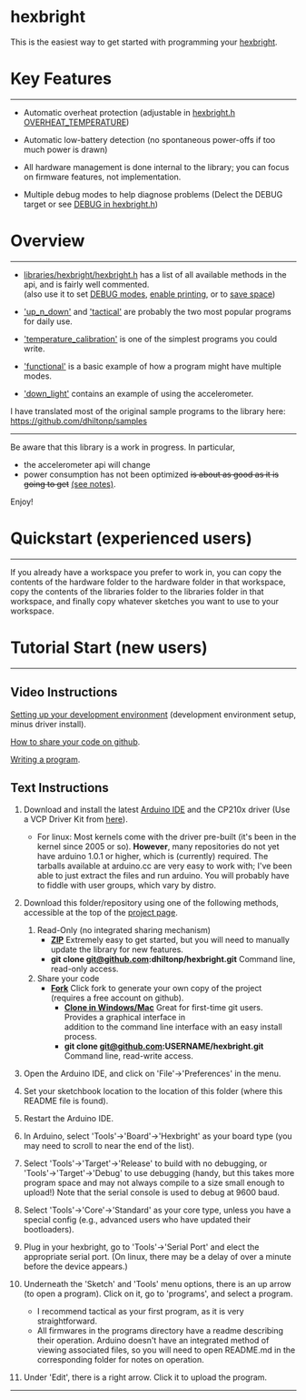 hexbright
=========

This is the easiest way to get started with programming your [hexbright](http://hexbright.com/).

# Key Features
------------

*   Automatic overheat protection (adjustable in [hexbright.h OVERHEAT_TEMPERATURE](https://github.com/dhiltonp/hexbright/blob/master/libraries/hexbright/hexbright.h#L90))

*   Automatic low-battery detection (no spontaneous power-offs if too much power is drawn) 

*   All hardware management is done internal to the library; you can focus on firmware features, not implementation.

*   Multiple debug modes to help diagnose problems (Delect the DEBUG target or see [DEBUG in hexbright.h](https://github.com/dhiltonp/hexbright/blob/master/libraries/hexbright/hexbright.h#L71))

# Overview
-----------------

*   [libraries/hexbright/hexbright.h](https://github.com/dhiltonp/hexbright/blob/master/libraries/hexbright/hexbright.h) has a list of all available methods in the api, and is fairly well commented.
    <br>(also use it to set [DEBUG modes](https://github.com/dhiltonp/hexbright/blob/master/libraries/hexbright/hexbright.h#L71), [enable printing](https://github.com/dhiltonp/hexbright/blob/master/libraries/hexbright/hexbright.h#L75), or to [save space](https://github.com/dhiltonp/hexbright/blob/master/libraries/hexbright/hexbright.h#L39))

*   ['up_n_down'](https://github.com/dhiltonp/hexbright/tree/master/programs/up_n_down) and ['tactical'](https://github.com/dhiltonp/hexbright/tree/master/programs/tactical) are probably the two most popular programs for daily use.

*   ['temperature_calibration'](https://github.com/dhiltonp/hexbright/tree/master/programs/temperature_calibration) is one of the simplest programs you could write.

*   ['functional'](https://github.com/dhiltonp/hexbright/tree/master/programs/functional) is a basic example of how a program might have multiple modes.

*   ['down_light'](https://github.com/dhiltonp/hexbright/blob/master/hb-examples/down_light/down_light.ino) contains an example of using the accelerometer.


I have translated most of the original sample programs to the library here: https://github.com/dhiltonp/samples

---

   Be aware that this library is a work in progress.  In particular,<br>
*  the accelerometer api will change
*  power consumption has not been optimized ~~is about as good as it is going to get~~ [(see notes)](https://github.com/dhiltonp/hexbright/tree/master/experiments/power_draw#optimizing-power-draw).

Enjoy!

# Quickstart (experienced users)
------------------
If you already have a workspace you prefer to work in, you can copy the contents of the hardware folder to the hardware folder in that workspace, copy the contents of the libraries folder to the libraries folder in that workspace, and finally copy whatever sketches you want to use to your workspace.

# Tutorial Start (new users)
------------------

Video Instructions
------------------

[Setting up your development environment](http://www.youtube.com/watch?v=sUbAkz_Lwxk) (development environment setup, minus driver install).

[How to share your code on github](http://www.youtube.com/watch?v=r5VUDEbd08o).

[Writing a program](http://www.youtube.com/watch?v=Q7eRACjCixE).

Text Instructions
-----------------

1.  Download and install the latest [Arduino IDE](http://arduino.cc/en/Main/Software) and the CP210x driver (Use a VCP Driver Kit from [here](http://www.silabs.com/products/mcu/Pages/USBtoUARTBridgeVCPDrivers.aspx)).
    *   For linux: Most kernels come with the driver pre-built (it's been in the kernel since 2005 or so).  **However**, many repositories do not yet have arduino 1.0.1 or higher, which is (currently) required.  The tarballs available at arduino.cc are very easy to work with; I've been able to just extract the files and run arduino.  You will probably have to fiddle with user groups, which vary by distro.

1.  Download this folder/repository using one of the following methods, accessible at the top of the [project page](https://github.com/dhiltonp/hexbright).
    1. Read-Only (no integrated sharing mechanism)
        *   **[ZIP](https://github.com/dhiltonp/hexbright/archive/master.zip)** Extremely easy to get started, but you will need to manually update the library for new features.
        *   **git clone git@github.com:dhiltonp/hexbright.git** Command line, read-only access.
    1. Share your code
        *   **[Fork](https://github.com/dhiltonp/hexbright/fork)** Click fork to generate your own copy of the project (requires a free account on github).
            *   **[Clone in Windows/Mac](github-windows://openRepo/https://github.com/dhiltonp/hexbright)** Great for first-time git users.  Provides a graphical interface in  
                addition to the command line interface with an easy install process.
            *   **git clone git@github.com:USERNAME/hexbright.git** Command line, read-write access.

1.  Open the Arduino IDE, and click on 'File'->'Preferences' in the menu.

1.  Set your sketchbook location to the location of this folder (where this README file is found).

1.  Restart the Arduino IDE.

1.  In Arduino, select 'Tools'->'Board'->'Hexbright' as your board type (you may need to scroll to near the end of the list).

1.  Select 'Tools'->'Target'->'Release' to build with no debugging, or 'Tools'->'Target'->'Debug' to use debugging (handy, but this takes more program space and may not always compile to a size small enough to upload!) Note that the serial console is used to debug at 9600 baud.

1.  Select 'Tools'->'Core'->'Standard' as your core type, unless you have a special config (e.g., advanced users who have updated their bootloaders).

1.  Plug in your hexbright, go to 'Tools'->'Serial Port' and elect the appropriate serial port.  (On linux, there may be a delay of over a minute before the device appears.)

1.  Underneath the 'Sketch' and 'Tools' menu options, there is an up arrow (to open a program).  Click on it, go to 'programs', and select a program.
    *  I recommend tactical as your first program, as it is very straightforward.
    *  All firmwares in the programs directory have a readme describing their operation.  Arduino doesn't have an integrated method of viewing associated files, so you will need to open README.md in the corresponding folder for notes on operation.

1. Under 'Edit', there is a right arrow.  Click it to upload the program.

--------

